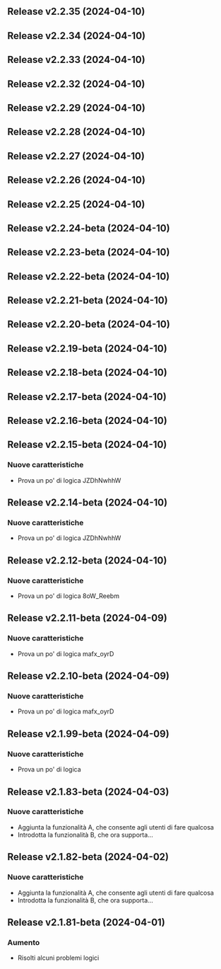 ## Release v2.2.35 (2024-04-10)

## Release v2.2.34 (2024-04-10)

## Release v2.2.33 (2024-04-10)

## Release v2.2.32 (2024-04-10)

## Release v2.2.29 (2024-04-10)

## Release v2.2.28 (2024-04-10)

## Release v2.2.27 (2024-04-10)

## Release v2.2.26 (2024-04-10)

## Release v2.2.25 (2024-04-10)

## Release v2.2.24-beta (2024-04-10)

## Release v2.2.23-beta (2024-04-10)

## Release v2.2.22-beta (2024-04-10)

## Release v2.2.21-beta (2024-04-10)

## Release v2.2.20-beta (2024-04-10)

## Release v2.2.19-beta (2024-04-10)

## Release v2.2.18-beta (2024-04-10)

## Release v2.2.17-beta (2024-04-10)

## Release v2.2.16-beta (2024-04-10)

## Release v2.2.15-beta (2024-04-10)

### Nuove caratteristiche

- Prova un po' di logica JZDhNwhhW

## Release v2.2.14-beta (2024-04-10)

### Nuove caratteristiche

- Prova un po' di logica JZDhNwhhW

## Release v2.2.12-beta (2024-04-10)

### Nuove caratteristiche

- Prova un po' di logica 8oW_Reebm

## Release v2.2.11-beta (2024-04-09)

### Nuove caratteristiche

- Prova un po' di logica mafx_oyrD

## Release v2.2.10-beta (2024-04-09)

### Nuove caratteristiche

- Prova un po' di logica mafx_oyrD

## Release v2.1.99-beta (2024-04-09)

### Nuove caratteristiche

- Prova un po' di logica

## Release v2.1.83-beta (2024-04-03)

### Nuove caratteristiche

- Aggiunta la funzionalità A, che consente agli utenti di fare qualcosa
- Introdotta la funzionalità B, che ora supporta...

## Release v2.1.82-beta (2024-04-02)

### Nuove caratteristiche

- Aggiunta la funzionalità A, che consente agli utenti di fare qualcosa
- Introdotta la funzionalità B, che ora supporta...

## Release v2.1.81-beta (2024-04-01)

### Aumento

- Risolti alcuni problemi logici
